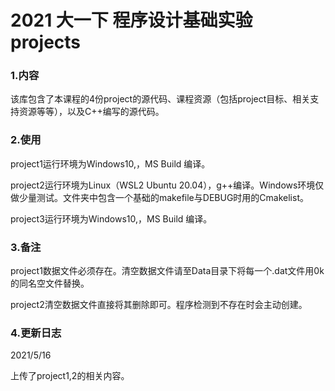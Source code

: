 # 2021 大一下 程序设计基础实验 projects

### 1.内容

  该库包含了本课程的4份project的源代码、课程资源（包括project目标、相关支持资源等等），以及C++编写的源代码。

### 2.使用

  project1运行环境为Windows10,，MS Build 编译。

  project2运行环境为Linux（WSL2 Ubuntu 20.04），g++编译。Windows环境仅做少量测试。文件夹中包含一个基础的makefile与DEBUG时用的Cmakelist。

  project3运行环境为Windows10,，MS Build 编译。

### 3.备注

  project1数据文件必须存在。清空数据文件请至Data目录下将每一个.dat文件用0k的同名空文件替换。

  project2清空数据文件直接将其删除即可。程序检测到不存在时会主动创建。

### 4.更新日志

  2021/5/16

  上传了project1,2的相关内容。


